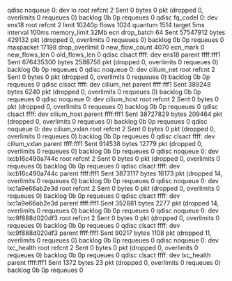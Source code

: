 qdisc noqueue 0: dev lo root refcnt 2 
 Sent 0 bytes 0 pkt (dropped 0, overlimits 0 requeues 0) 
 backlog 0b 0p requeues 0
qdisc fq_codel 0: dev ens18 root refcnt 2 limit 10240p flows 1024 quantum 1514 target 5ms interval 100ms memory_limit 32Mb ecn drop_batch 64 
 Sent 57547912 bytes 429132 pkt (dropped 0, overlimits 0 requeues 0) 
 backlog 0b 0p requeues 0
  maxpacket 17198 drop_overlimit 0 new_flow_count 4070 ecn_mark 0
  new_flows_len 0 old_flows_len 0
qdisc clsact ffff: dev ens18 parent ffff:fff1 
 Sent 676435300 bytes 2588756 pkt (dropped 0, overlimits 0 requeues 0) 
 backlog 0b 0p requeues 0
qdisc noqueue 0: dev cilium_net root refcnt 2 
 Sent 0 bytes 0 pkt (dropped 0, overlimits 0 requeues 0) 
 backlog 0b 0p requeues 0
qdisc clsact ffff: dev cilium_net parent ffff:fff1 
 Sent 389248 bytes 6240 pkt (dropped 0, overlimits 0 requeues 0) 
 backlog 0b 0p requeues 0
qdisc noqueue 0: dev cilium_host root refcnt 2 
 Sent 0 bytes 0 pkt (dropped 0, overlimits 0 requeues 0) 
 backlog 0b 0p requeues 0
qdisc clsact ffff: dev cilium_host parent ffff:fff1 
 Sent 38727829 bytes 209464 pkt (dropped 0, overlimits 0 requeues 0) 
 backlog 0b 0p requeues 0
qdisc noqueue 0: dev cilium_vxlan root refcnt 2 
 Sent 0 bytes 0 pkt (dropped 0, overlimits 0 requeues 0) 
 backlog 0b 0p requeues 0
qdisc clsact ffff: dev cilium_vxlan parent ffff:fff1 
 Sent 914538 bytes 12779 pkt (dropped 0, overlimits 0 requeues 0) 
 backlog 0b 0p requeues 0
qdisc noqueue 0: dev lxcb16c490a744c root refcnt 2 
 Sent 0 bytes 0 pkt (dropped 0, overlimits 0 requeues 0) 
 backlog 0b 0p requeues 0
qdisc clsact ffff: dev lxcb16c490a744c parent ffff:fff1 
 Sent 3873117 bytes 16173 pkt (dropped 14, overlimits 0 requeues 0) 
 backlog 0b 0p requeues 0
qdisc noqueue 0: dev lxc1a9e66ab2e3d root refcnt 2 
 Sent 0 bytes 0 pkt (dropped 0, overlimits 0 requeues 0) 
 backlog 0b 0p requeues 0
qdisc clsact ffff: dev lxc1a9e66ab2e3d parent ffff:fff1 
 Sent 352881 bytes 2277 pkt (dropped 14, overlimits 0 requeues 0) 
 backlog 0b 0p requeues 0
qdisc noqueue 0: dev lxc9f888d020df3 root refcnt 2 
 Sent 0 bytes 0 pkt (dropped 0, overlimits 0 requeues 0) 
 backlog 0b 0p requeues 0
qdisc clsact ffff: dev lxc9f888d020df3 parent ffff:fff1 
 Sent 90217 bytes 1108 pkt (dropped 11, overlimits 0 requeues 0) 
 backlog 0b 0p requeues 0
qdisc noqueue 0: dev lxc_health root refcnt 2 
 Sent 0 bytes 0 pkt (dropped 0, overlimits 0 requeues 0) 
 backlog 0b 0p requeues 0
qdisc clsact ffff: dev lxc_health parent ffff:fff1 
 Sent 1372 bytes 23 pkt (dropped 0, overlimits 0 requeues 0) 
 backlog 0b 0p requeues 0
